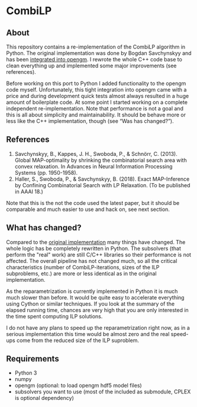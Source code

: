 # CombiLP

## About

This repository contains a re-implementation of the CombiLP algorithm in Python.
The original implementation was done by Bogdan Savchynskyy and has been
[integrated into opengm][opengm]. I rewrote the whole C++ code base to clean
everything up and implemented some major improvements (see references).

Before working on this port to Python I added functionality to the opengm code
myself. Unfortunately, this tight integration into opengm came with a price and
during development quick tests almost always resulted in a huge amount of
boilerplate code. At some point I started working on a complete independent
re-implementation. Note that performance is not a goal and this is all about
simplicity and maintainability. It should be behave more or less like the C++
implementation, though (see “Was has changed?”).

## References

 1. Savchynskyy, B., Kappes, J. H., Swoboda, P., & Schnörr, C. (2013). Global
    MAP-optimality by shrinking the combinatorial search area with convex
    relaxation. In Advances in Neural Information Processing Systems (pp.
    1950-1958).
 2. Haller, S., Swoboda, P., & Savchynskyy, B. (2018). Exact MAP-Inference by
    Confining Combinatorial Search with LP Relaxation. (To be published in AAAI
    18.)

Note that this is the not the code used the latest paper, but it should be
comparable and much easier to use and hack on, see next section.

## What has changed?

Compared to the [original implementation][combilp-opengm] many things have
changed. The whole logic has be completely rewritten in Python. The subsolvers
(that perform the "real" work) are still C/C++ libraries so their performance is
not affected. The overall pipeline has not changed much, so all the critical
characteristics (number of CombiLP-iterations, sizes of the ILP subproblems,
etc.) are more or less identical as in the original implementation.

As the reparametrization is currently implemented in Python it is much much
slower than before. It would be quite easy to accelerate everything using Cython
or similar techniques. If you look at the summary of the elapsed running time,
chances are very high that you are only interested in the time spent computing
ILP solutions.

I do not have any plans to speed up the reparametrization right now, as in a
serious implementation this time would be almost zero and the real speed-ups
come from the reduced size of the ILP suproblem.

## Requirements

  - Python 3
  - numpy
  - opengm (optional: to load opengm hdf5 model files)
  - subsolvers you want to use (most of the included as submodule, CPLEX is
    optional dependency)

[opengm]: https://github.com/opengm/opengm
[combilp-opengm]: https://github.com/fgrsnau/opengm/branch/dev

<!-- vim: set ts=2 sts=2 sw=2 et tw=80 fo+=a spell spl=en: -->
